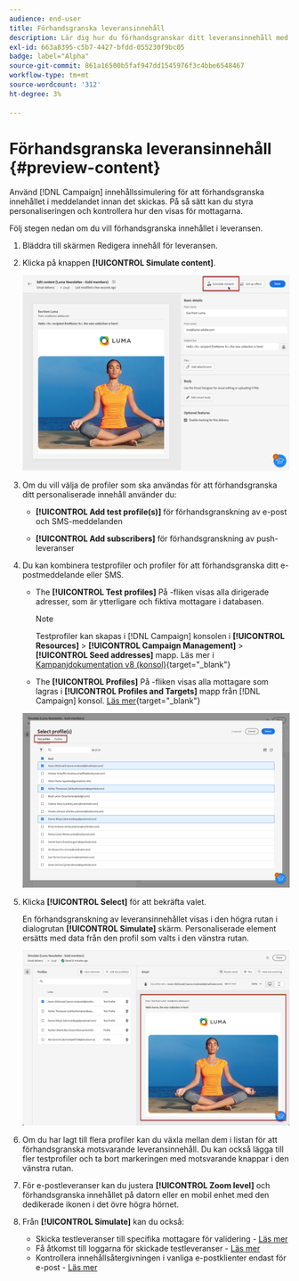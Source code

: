 ```yaml
---
audience: end-user
title: Förhandsgranska leveransinnehåll
description: Lär dig hur du förhandsgranskar ditt leveransinnehåll med Campaign Web UI
exl-id: 663a8395-c5b7-4427-bfdd-055230f9bc05
badge: label="Alpha"
source-git-commit: 861a16500b5faf947dd1545976f3c4bbe6548467
workflow-type: tm+mt
source-wordcount: '312'
ht-degree: 3%

---
```



# Förhandsgranska leveransinnehåll {#preview-content}

Använd [!DNL Campaign] innehållssimulering för att förhandsgranska innehållet i meddelandet innan det skickas. På så sätt kan du styra personaliseringen och kontrollera hur den visas för mottagarna.

Följ stegen nedan om du vill förhandsgranska innehållet i leveransen.

1. Bläddra till skärmen Redigera innehåll för leveransen.

   <!--email [Edit content](../content/edit-content.md) screen or to the [Email Designer](../content/get-started-email-designer.md).-->

1. Klicka på knappen **[!UICONTROL Simulate content]**.

   ![](assets/simulate-button.png)

1. Om du vill välja de profiler som ska användas för att förhandsgranska ditt personaliserade innehåll använder du:

   * **[!UICONTROL Add test profile(s)]** för förhandsgranskning av e-post och SMS-meddelanden

   * **[!UICONTROL Add subscribers]** för förhandsgranskning av push-leveranser

1. Du kan kombinera testprofiler och profiler för att förhandsgranska ditt e-postmeddelande eller SMS.

   * The **[!UICONTROL Test profiles]** På -fliken visas alla dirigerade adresser, som är ytterligare och fiktiva mottagare i databasen.

     >[!NOTE]
     >
     >Testprofiler kan skapas i [!DNL Campaign] konsolen i **[!UICONTROL Resources]** > **[!UICONTROL Campaign Management]** > **[!UICONTROL Seed addresses]** mapp. Läs mer i [Kampanjdokumentation v8 (konsol)](https://experienceleague.adobe.com/docs/campaign/campaign-v8/audience/add-profiles/test-profiles.html){target="_blank"}

   * The **[!UICONTROL Profiles]** På -fliken visas alla mottagare som lagras i **[!UICONTROL Profiles and Targets]** mapp från [!DNL Campaign] konsol. [Läs mer](https://experienceleague.adobe.com/docs/campaign/campaign-v8/audience/view-profiles.html){target="_blank"}

   ![](assets/simulate-select-profiles.png)

1. Klicka **[!UICONTROL Select]** för att bekräfta valet.  

   En förhandsgranskning av leveransinnehållet visas i den högra rutan i dialogrutan **[!UICONTROL Simulate]** skärm. Personaliserade element ersätts med data från den profil som valts i den vänstra rutan.

   ![](assets/simulate-preview.png)

1. Om du har lagt till flera profiler kan du växla mellan dem i listan för att förhandsgranska motsvarande leveransinnehåll. Du kan också lägga till fler testprofiler och ta bort markeringen med motsvarande knappar i den vänstra rutan.

1. För e-postleveranser kan du justera **[!UICONTROL Zoom level]** och förhandsgranska innehållet på datorn eller en mobil enhet med den dedikerade ikonen i det övre högra hörnet.

1. Från **[!UICONTROL Simulate]** kan du också:
   * Skicka testleveranser till specifika mottagare för validering - [Läs mer](proofs.md)
   * Få åtkomst till loggarna för skickade testleveranser - [Läs mer](proofs.md#access-proofs)
   * Kontrollera innehållsåtergivningen i vanliga e-postklienter endast för e-post - [Läs mer](email-rendering.md)



